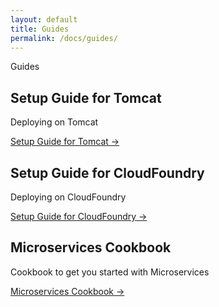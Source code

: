 ```yaml
---
layout: default
title: Guides
permalink: /docs/guides/
---
```


<section class="intro">
  <div class="grid">
    <div class="unit whole center-on-mobiles">
      <p class="first">Guides</p>
    </div>
  </div>
</section>
<section class="features">
  <div class="grid">
    <div class="unit one-third">
      <h2>Setup Guide for Tomcat</h2>
      <p>
        Deploying on Tomcat
       </p>
      <a href="SetupGuideForTomcat/">Setup Guide for Tomcat &rarr;</a>
    </div>
    <div class="unit one-third">
      <h2>Setup Guide for CloudFoundry</h2>
      <p>Deploying on CloudFoundry</p>
      <a href="SetupGuideForCloudFoundry/">Setup Guide for CloudFoundry &rarr;</a>
    </div>
    <div class="unit one-third">
      <h2>Microservices Cookbook</h2>
      <p>
        Cookbook to get you started with Microservices 
      </p>
      <a href="MicroservicesCookbook/">Microservices Cookbook &rarr;</a>
    </div>
    <div class="clear"></div>
  </div>
</section>


